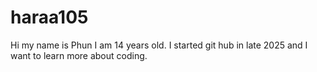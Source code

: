 # haraa105
Hi my name is Phun I am 14 years old. I started git hub in late 2025 and I want to learn more about coding.
